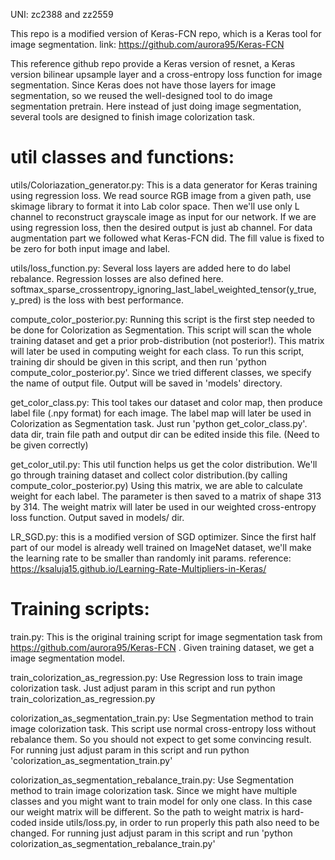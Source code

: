 UNI: zc2388 and zz2559

This repo is a modified version of Keras-FCN repo, which is a Keras tool for image segmentation. link: https://github.com/aurora95/Keras-FCN

This reference github repo provide a Keras version of resnet, a Keras version bilinear upsample layer and a cross-entropy loss function for image segmentation. Since Keras does not have those layers for image segmentation, so we reused the well-designed tool to do image segmentation pretrain. Here instead of just doing image segmentation, several tools are designed to finish image colorization task.

# util classes and functions:

utils/Coloriazation_generator.py: This is a data generator for Keras training using regression loss. We read source RGB image from a given path, use skimage library to format it into Lab color space. Then we'll use only L channel to reconstruct grayscale image as input for our network. If we are using regression loss, then the desired output is just ab channel. For data augmentation part we followed what Keras-FCN did. The fill value is fixed to be zero for both input image and label.

utils/loss_function.py: Several loss layers are added here to do label rebalance. Regression losses are also defined here. softmax_sparse_crossentropy_ignoring_last_label_weighted_tensor(y_true, y_pred) is the loss with best performance.

compute_color_posterior.py: Running this script is the first step needed to be done for Colorization as Segmentation. This script will scan the whole training dataset and get a prior prob-distribution (not posterior!). This matrix will later be used in computing weight for each class. To run this script, training dir should be given in this script, and then run 'python compute_color_posterior.py'. Since we tried different classes, we specify the name of output file. Output will be saved in 'models' directory.

get_color_class.py: This tool takes our dataset and color map, then produce label file (.npy format) for each image. The label map will later be used in Colorization as Segmentation task. Just run 'python get_color_class.py'. data dir, train file path and output dir can be edited inside this file. (Need to be given correctly)

get_color_util.py: This util function helps us get the color distribution. We'll go through training dataset and collect color distribution.(by calling compute_color_posterior.py) Using this matrix, we are able to calculate weight for each label. The parameter is then saved to a matrix of shape 313 by 314. The weight matrix will later be used in our weighted cross-entropy loss function. Output saved in models/ dir.

LR_SGD.py: this is a modified version of SGD optimizer. Since the first half part of our model is already well trained on ImageNet dataset, we'll make the learning rate to be smaller than randomly init params.
reference: https://ksaluja15.github.io/Learning-Rate-Multipliers-in-Keras/

# Training scripts:

train.py: This is the original training script for image segmentation task from https://github.com/aurora95/Keras-FCN . Given training dataset, we get a image segmentation model.

train_colorization_as_regression.py: Use Regression loss to train image colorization task. Just adjust param in this script and run python train_colorization_as_regression.py

colorization_as_segmentation_train.py: Use Segmentation method to train image colorization task. This script use normal cross-entropy loss without rebalance them. So you should not expect to get some convincing result. For running just adjust param in this script and run python 'colorization_as_segmentation_train.py'

colorization_as_segmentation_rebalance_train.py: Use Segmentation method to train image colorization task. Since we might have multiple classes and you might want to train model for only one class. In this case our weight matrix will be different. So the path to weight matrix is hard-coded inside utils/loss.py, in order to run properly this path also need to be changed. For running just adjust param in this script and run 'python colorization_as_segmentation_rebalance_train.py'
